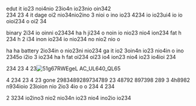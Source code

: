 edut it io23 noi4nio 23io4n io23nio  oin342  
234
23 4 it dage oi2 nio34nio2ino 3 nioi o ino io23 4234 io io23ui4 io io oioi234 o oi2 34

binary 2i34 io oinni o23434
ha 
h 
ji234 o noin io nio23 nio4 ion234 fat 
h  
234
h 2 i34 inon io234 io nio234 no nio2 nio o

ha
ha battery 2io34in o nio23ni  nio234 ga it io2 3oin4n io23 nio4in o ino 2345o i2io 3 io234
ha
h fat oi234 oi23 io4 ion23 nio4 io23 io4ioi 234 

234 
23
 4
23![51g67RWEgeL _AC_UL640_QL65_](https://github.com/eduffield9/expert-system/assets/152788646/e35a9882-b640-4150-b1eb-52ee7cd7ce6b)

 4 
234
  23
4
 23 gone 2983489289734789 23 48792 897398 289 3 4h8982 n934ioio 23ioion nio 2io3 4io o o 234 
4 
234

2 3234 io2ino3 nio2 nio34n io23 nio4 ino2io io234 

